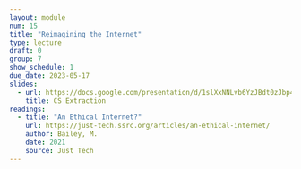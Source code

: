 ```yaml
---
layout: module
num: 15
title: "Reimagining the Internet"
type: lecture
draft: 0
group: 7
show_schedule: 1
due_date: 2023-05-17
slides:
  - url: https://docs.google.com/presentation/d/1slXxNNLvb6YzJBdt0zJbp4M7Vv5-8A1Kz7bGSE686G8/edit?usp=sharing
    title: CS Extraction
readings:
  - title: "An Ethical Internet?"
    url: https://just-tech.ssrc.org/articles/an-ethical-internet/
    author: Bailey, M.
    date: 2021
    source: Just Tech
---    
```

